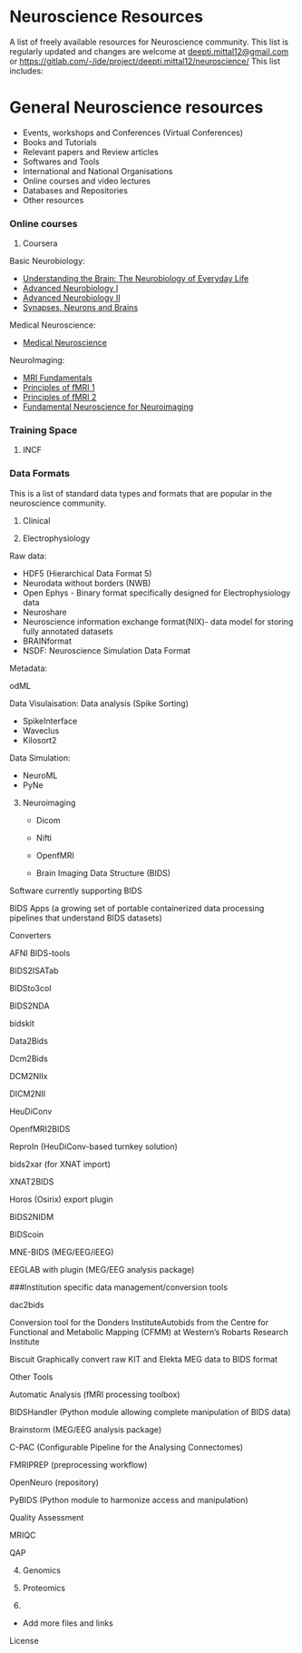 # Neuroscience Resources

A list of freely available resources for Neuroscience community. This list is regularly updated and changes are welcome at deepti.mittal12@gmail.com or https://gitlab.com/-/ide/project/deepti.mittal12/neuroscience/ This list includes:

# General Neuroscience resources


 - Events, workshops and Conferences (Virtual Conferences)
 - Books and Tutorials
 - Relevant papers and Review articles
 - Softwares and Tools
 - International and National Organisations
 - Online courses and video lectures
 - Databases and Repositories
 - Other resources


### Online courses 

1. Coursera   

Basic Neurobiology:
   - [Understanding the Brain: The Neurobiology of Everyday Life][oc_1.1]   
   - [Advanced Neurobiology I][oc_1.2]   
   - [Advanced Neurobiology II][oc_1.3]
   - [Synapses, Neurons and Brains][oc_1.4]  
   

Medical Neuroscience:
   - [Medical Neuroscience][oc_1.5] 

NeuroImaging:
   - [MRI Fundamentals][oc_1.6] 
   - [Principles of fMRI 1][oc_1.7] 
   - [Principles of fMRI 2][oc_1.8] 
   - [Fundamental Neuroscience for Neuroimaging][oc_1.9] 


[oc_1.1]: https://www.coursera.org/course/neurobiology
[oc_1.2]: https://www.coursera.org/learn/advanced-neurobiology1
[oc_1.3]: https://www.coursera.org/learn/advancedneurobiologyii
[oc_1.4]: https://www.coursera.org/learn/synapses
[oc_1.5]: https://www.coursera.org/learn/medical-neuroscience

[oc_1.6]: https://www.coursera.org/learn/mri-fundamentals
[oc_1.7]: https://www.coursera.org/learn/functional-mri
[oc_1.8]: https://www.coursera.org/learn/functional-mri-2
[oc_1.9]: https://www.coursera.org/learn/neuroscience-neuroimaging

### Training Space

1. INCF


### Data Formats

This is a list of standard data types and formats that are popular in the neuroscience community. 

1. Clinical

2. Electrophysiology

Raw data:
 - HDF5 (Hierarchical Data Format 5)
 - Neurodata without borders (NWB)
 - Open Ephys - Binary format specifically designed for Electrophysiology data
 - Neuroshare
 - Neuroscience information exchange format(NIX)- data model for storing fully annotated      datasets
 - BRAINformat
 - NSDF: Neuroscience Simulation Data Format

 
 Metadata:

 odML

Data Visulaisation:
Data analysis (Spike Sorting)
 - SpikeInterface
 - Waveclus
 - Kilosort2

 Data Simulation:
 - NeuroML
 - PyNe


3. Neuroimaging
   - Dicom
   - Nifti
   - OpenfMRI

   - Brain Imaging Data Structure (BIDS)
      
Software currently supporting BIDS

BIDS Apps (a growing set of portable containerized data processing pipelines that understand BIDS datasets)

Converters

AFNI BIDS-tools

BIDS2ISATab

BIDSto3col

BIDS2NDA

bidskit

Data2Bids

Dcm2Bids

DCM2NIIx

DICM2NII

HeuDiConv

OpenfMRI2BIDS

ReproIn (HeuDiConv-based turnkey solution)

bids2xar (for XNAT import)

XNAT2BIDS

Horos (Osirix) export plugin

BIDS2NIDM

BIDScoin

MNE-BIDS (MEG/EEG/iEEG)

EEGLAB with plugin (MEG/EEG analysis package)

 

###Institution specific data management/conversion tools

dac2bids

Conversion tool for the Donders InstituteAutobids from the Centre for Functional and Metabolic Mapping (CFMM) at Western’s Robarts Research Institute

Biscuit
Graphically convert raw KIT and Elekta MEG data to BIDS format

Other Tools

Automatic Analysis (fMRI processing toolbox)

BIDSHandler (Python module allowing complete manipulation of BIDS data)

Brainstorm (MEG/EEG analysis package)

C-PAC (Configurable Pipeline for the Analysing Connectomes)

FMRIPREP (preprocessing workflow)

OpenNeuro (repository)

PyBIDS (Python module to harmonize access and manipulation)

Quality Assessment

MRIQC

QAP



4. Genomics


5. Proteomics
6. 



* Add more files and links

License
